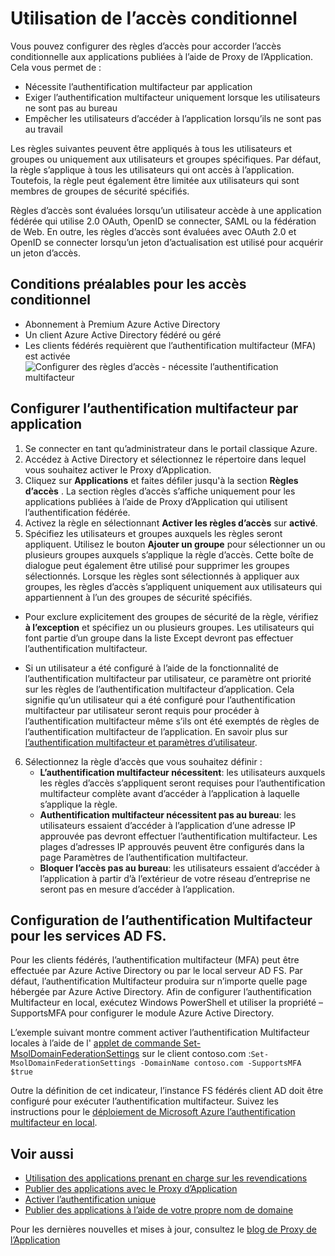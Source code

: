 <properties
    pageTitle="Accès conditionnel pour les Applications publiées avec Azure AD Proxy de l’Application"
    description="Explique comment configurer l’accès pour les applications que Web pour accéder à distance en utilisant le Proxy d’Application Azure AD conditionnelle."
    services="active-directory"
    documentationCenter=""
    authors="kgremban"
    manager="femila"
    editor=""/>

<tags
    ms.service="active-directory"
    ms.workload="identity"
    ms.tgt_pltfrm="na"
    ms.devlang="na"
    ms.topic="article"
    ms.date="06/22/2016"
    ms.author="kgremban"/>

# <a name="working-with-conditional-access"></a>Utilisation de l’accès conditionnel

Vous pouvez configurer des règles d’accès pour accorder l’accès conditionnelle aux applications publiées à l’aide de Proxy de l’Application. Cela vous permet de :

- Nécessite l’authentification multifacteur par application
- Exiger l’authentification multifacteur uniquement lorsque les utilisateurs ne sont pas au bureau
- Empêcher les utilisateurs d’accéder à l’application lorsqu’ils ne sont pas au travail

Les règles suivantes peuvent être appliqués à tous les utilisateurs et groupes ou uniquement aux utilisateurs et groupes spécifiques. Par défaut, la règle s’applique à tous les utilisateurs qui ont accès à l’application. Toutefois, la règle peut également être limitée aux utilisateurs qui sont membres de groupes de sécurité spécifiés.  

Règles d’accès sont évaluées lorsqu’un utilisateur accède à une application fédérée qui utilise 2.0 OAuth, OpenID se connecter, SAML ou la fédération de Web. En outre, les règles d’accès sont évaluées avec OAuth 2.0 et OpenID se connecter lorsqu’un jeton d’actualisation est utilisé pour acquérir un jeton d’accès.

## <a name="conditional-access-prerequisites"></a>Conditions préalables pour les accès conditionnel

- Abonnement à Premium Azure Active Directory
- Un client Azure Active Directory fédéré ou géré
- Les clients fédérés requièrent que l’authentification multifacteur (MFA) est activée  
    ![Configurer des règles d’accès - nécessite l’authentification multifacteur](./media/active-directory-application-proxy-conditional-access/application-proxy-conditional-access.png)

## <a name="configure-per-application-multi-factor-authentication"></a>Configurer l’authentification multifacteur par application
1. Se connecter en tant qu’administrateur dans le portail classique Azure.
2. Accédez à Active Directory et sélectionnez le répertoire dans lequel vous souhaitez activer le Proxy d’Application.
3. Cliquez sur **Applications** et faites défiler jusqu'à la section **Règles d’accès** . La section règles d’accès s’affiche uniquement pour les applications publiées à l’aide de Proxy d’Application qui utilisent l’authentification fédérée.
4. Activez la règle en sélectionnant **Activer les règles d’accès** sur **activé**.
5. Spécifiez les utilisateurs et groupes auxquels les règles seront appliquent. Utilisez le bouton **Ajouter un groupe** pour sélectionner un ou plusieurs groupes auxquels s’applique la règle d’accès. Cette boîte de dialogue peut également être utilisé pour supprimer les groupes sélectionnés.  Lorsque les règles sont sélectionnés à appliquer aux groupes, les règles d’accès s’appliquent uniquement aux utilisateurs qui appartiennent à l’un des groupes de sécurité spécifiés.  

  - Pour exclure explicitement des groupes de sécurité de la règle, vérifiez **à l’exception** et spécifiez un ou plusieurs groupes. Les utilisateurs qui font partie d’un groupe dans la liste Except devront pas effectuer l’authentification multifacteur.  

  - Si un utilisateur a été configuré à l’aide de la fonctionnalité de l’authentification multifacteur par utilisateur, ce paramètre ont priorité sur les règles de l’authentification multifacteur d’application. Cela signifie qu’un utilisateur qui a été configuré pour l’authentification multifacteur par utilisateur seront requis pour procéder à l’authentification multifacteur même s’ils ont été exemptés de règles de l’authentification multifacteur de l’application. En savoir plus sur [l’authentification multifacteur et paramètres d’utilisateur](../multi-factor-authentication/multi-factor-authentication.md).

6. Sélectionnez la règle d’accès que vous souhaitez définir :
    - **L’authentification multifacteur nécessitent**: les utilisateurs auxquels les règles d’accès s’appliquent seront requises pour l’authentification multifacteur complète avant d’accéder à l’application à laquelle s’applique la règle.
    - **Authentification multifacteur nécessitent pas au bureau**: les utilisateurs essaient d’accéder à l’application d’une adresse IP approuvée pas devront effectuer l’authentification multifacteur. Les plages d’adresses IP approuvés peuvent être configurés dans la page Paramètres de l’authentification multifacteur.
    - **Bloquer l’accès pas au bureau**: les utilisateurs essaient d’accéder à l’application à partir d’à l’extérieur de votre réseau d’entreprise ne seront pas en mesure d’accéder à l’application.


## <a name="configuring-mfa-for-federation-services"></a>Configuration de l’authentification Multifacteur pour les services AD FS.
Pour les clients fédérés, l’authentification multifacteur (MFA) peut être effectuée par Azure Active Directory ou par le local serveur AD FS. Par défaut, l’authentification Multifacteur produira sur n’importe quelle page hébergée par Azure Active Directory. Afin de configurer l’authentification Multifacteur en local, exécutez Windows PowerShell et utiliser la propriété – SupportsMFA pour configurer le module Azure Active Directory.

L’exemple suivant montre comment activer l’authentification Multifacteur locales à l’aide de l' [applet de commande Set-MsolDomainFederationSettings](https://msdn.microsoft.com/library/azure/dn194088.aspx) sur le client contoso.com :`Set-MsolDomainFederationSettings -DomainName contoso.com -SupportsMFA $true `

Outre la définition de cet indicateur, l’instance FS fédérés client AD doit être configuré pour exécuter l’authentification multifacteur. Suivez les instructions pour le [déploiement de Microsoft Azure l’authentification multifacteur en local](../multi-factor-authentication/multi-factor-authentication-get-started-server.md).


## <a name="see-also"></a>Voir aussi

- [Utilisation des applications prenant en charge sur les revendications](active-directory-application-proxy-claims-aware-apps.md)
- [Publier des applications avec le Proxy d’Application](active-directory-application-proxy-publish.md)
- [Activer l’authentification unique](active-directory-application-proxy-sso-using-kcd.md)
- [Publier des applications à l’aide de votre propre nom de domaine](active-directory-application-proxy-custom-domains.md)

Pour les dernières nouvelles et mises à jour, consultez le [blog de Proxy de l’Application](http://blogs.technet.com/b/applicationproxyblog/)
